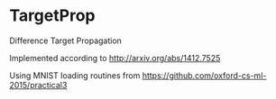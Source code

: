 # TargetProp
Difference Target Propagation 

Implemented according to http://arxiv.org/abs/1412.7525

Using MNIST loading routines from https://github.com/oxford-cs-ml-2015/practical3
